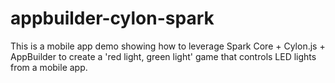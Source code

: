 # appbuilder-cylon-spark

This is a mobile app demo showing how to leverage Spark Core + Cylon.js + AppBuilder to create a 'red light, green light' game that 
controls LED lights from a mobile app.

